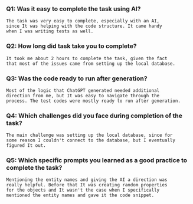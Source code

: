 ### Q1: Was it easy to complete the task using AI? 

    The task was very easy to complete, especially with an AI, 
    since It was helping with the code structure. It came handy 
    when I was writing tests as well.

### Q2: How long did task take you to complete? 

    It took me about 2 hours to complete the task, given the fact
    that most of the issues came from setting up the local database.

### Q3: Was the code ready to run after generation? 

    Most of the logic that ChatGPT generated needed additional 
    direction from me, but It was easy to navigate through the 
    process. The test codes were mostly ready to run after generation.

### Q4: Which challenges did you face during completion of the task?

    The main challenge was setting up the local database, since for
    some reason I couldn't connect to the database, but I eventually
    figured It out.

### Q5: Which specific prompts you learned as a good practice to complete the task?

    Mentioning the entity names and giving the AI a direction was 
    really helpful. Before that It was creating random properties
    for the objects and It wasn't the case when I specifically 
    mentioned the entity names and gave it the code snippet.